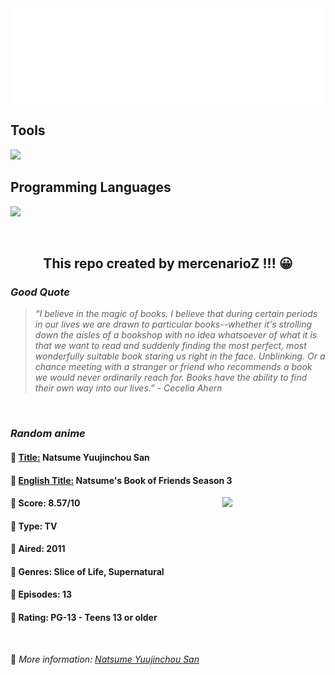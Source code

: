 
<img src="svg/nai.svg" />

<p>
  <h2>Tools</h2>
  <a href="https://skillicons.dev">
    <img src="https://skillicons.dev/icons?i=git,bash,vim,ubuntu,tensorflow,pytorch,docker,raspberrypi" />
  </a>

  <br />

  <h2>Programming Languages</h2>

  <a href="https://skillicons.dev">
    <img src="https://skillicons.dev/icons?i=python,c,cpp" />
  </a>
</p>

<br />

<h2 align="center">This repo created by mercenarioZ !!! 😀</h2>
<h3><i>Good Quote</i></h3>

<blockquote>
<i>
“I believe in the magic of books. I believe that during certain periods in our lives we are drawn to particular books--whether it's strolling down the aisles of a bookshop with no idea whatsoever of what it is that we want to read and suddenly finding the most perfect, most wonderfully suitable book staring us right in the face. Unblinking. Or a chance meeting with a stranger or friend who recommends a book we would never ordinarily reach for. Books have the ability to find their own way into our lives.” - Cecelia Ahern
</i>
</blockquote>

<br />

<h3><i>Random anime</i></h3>

<h4>
  <strong>🥭 <u>Title:</u></strong> Natsume Yuujinchou San
</h4>

<h4>🌿 <u>English Title:</u> Natsume's Book of Friends Season 3</h4>

<img align="right" width="165" src=https://cdn.myanimelist.net/images/anime/8/82394.jpg />

<h4>🌱 Score: 8.57/10</h4>

<h4>🌲 Type: TV</h4>

<h4>🌴 Aired: 2011</h4>

<h4>🌵 Genres: Slice of Life, Supernatural</h4>

<h4>🥑 Episodes: 13</h4>

<h4>🍏 Rating: PG-13 - Teens 13 or older</h4>

<br />

🍂 *More information: [Natsume Yuujinchou San](https://myanimelist.net/anime/10379/Natsume_Yuujinchou_San)*
    